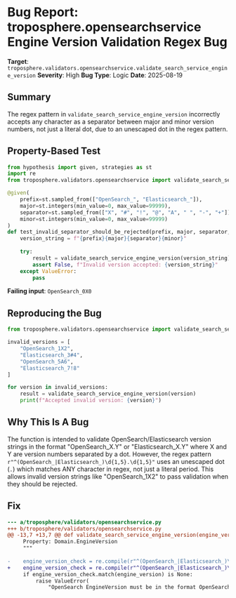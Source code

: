 # Bug Report: troposphere.opensearchservice Engine Version Validation Regex Bug

**Target**: `troposphere.validators.opensearchservice.validate_search_service_engine_version`
**Severity**: High
**Bug Type**: Logic
**Date**: 2025-08-19

## Summary

The regex pattern in `validate_search_service_engine_version` incorrectly accepts any character as a separator between major and minor version numbers, not just a literal dot, due to an unescaped dot in the regex pattern.

## Property-Based Test

```python
from hypothesis import given, strategies as st
import re
from troposphere.validators.opensearchservice import validate_search_service_engine_version

@given(
    prefix=st.sampled_from(["OpenSearch_", "Elasticsearch_"]),
    major=st.integers(min_value=0, max_value=99999),
    separator=st.sampled_from(["X", "#", "!", "@", "A", " ", "-", "+"]),
    minor=st.integers(min_value=0, max_value=99999)
)
def test_invalid_separator_should_be_rejected(prefix, major, separator, minor):
    version_string = f"{prefix}{major}{separator}{minor}"
    
    try:
        result = validate_search_service_engine_version(version_string)
        assert False, f"Invalid version accepted: {version_string}"
    except ValueError:
        pass
```

**Failing input**: `OpenSearch_0X0`

## Reproducing the Bug

```python
from troposphere.validators.opensearchservice import validate_search_service_engine_version

invalid_versions = [
    "OpenSearch_1X2",
    "Elasticsearch_3#4",
    "OpenSearch_5A6",
    "Elasticsearch_7!8"
]

for version in invalid_versions:
    result = validate_search_service_engine_version(version)
    print(f"Accepted invalid version: {version}")
```

## Why This Is A Bug

The function is intended to validate OpenSearch/Elasticsearch version strings in the format "OpenSearch_X.Y" or "Elasticsearch_X.Y" where X and Y are version numbers separated by a dot. However, the regex pattern `r"^(OpenSearch_|Elasticsearch_)\d{1,5}.\d{1,5}"` uses an unescaped dot (`.`) which matches ANY character in regex, not just a literal period. This allows invalid version strings like "OpenSearch_1X2" to pass validation when they should be rejected.

## Fix

```diff
--- a/troposphere/validators/opensearchservice.py
+++ b/troposphere/validators/opensearchservice.py
@@ -13,7 +13,7 @@ def validate_search_service_engine_version(engine_version):
     Property: Domain.EngineVersion
     """
 
-    engine_version_check = re.compile(r"^(OpenSearch_|Elasticsearch_)\d{1,5}.\d{1,5}")
+    engine_version_check = re.compile(r"^(OpenSearch_|Elasticsearch_)\d{1,5}\.\d{1,5}")
     if engine_version_check.match(engine_version) is None:
         raise ValueError(
             "OpenSearch EngineVersion must be in the format OpenSearch_X.Y or Elasticsearch_X.Y"
```